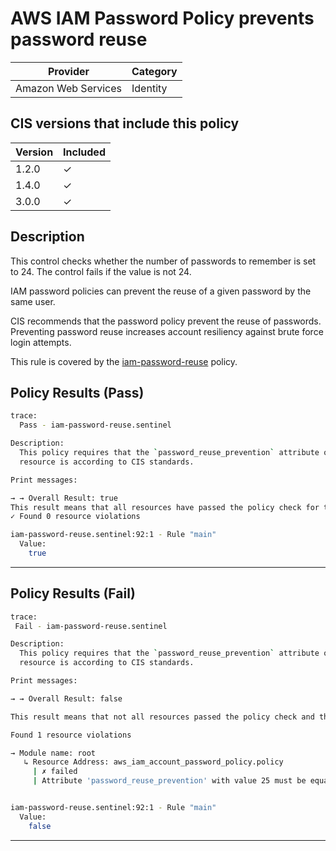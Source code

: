 # AWS IAM Password Policy prevents password reuse

| Provider            | Category     |
|---------------------|--------------|
| Amazon Web Services | Identity     |

## CIS versions that include this policy

| Version | Included |
|---------|----------|
| 1.2.0   | &check;  |
| 1.4.0   | &check;  |
| 3.0.0   | &check;  |

## Description

This control checks whether the number of passwords to remember is set to 24. The control fails if the value is not 24.

IAM password policies can prevent the reuse of a given password by the same user.

CIS recommends that the password policy prevent the reuse of passwords. Preventing password reuse increases account resiliency against brute force login attempts.

This rule is covered by the [iam-password-reuse](https://github.com/hashicorp/policy-library-cis-aws-iam-terraform/blob/main/policies/iam-password-reuse.sentinel) policy.

## Policy Results (Pass)
```bash
trace:
  Pass - iam-password-reuse.sentinel

Description:
  This policy requires that the `password_reuse_prevention` attribute of the `aws_iam_account_password_policy` 
  resource is according to CIS standards.

Print messages:

→ → Overall Result: true
This result means that all resources have passed the policy check for the policy iam-password-reuse.
✓ Found 0 resource violations

iam-password-reuse.sentinel:92:1 - Rule "main"
  Value:
    true
```

---

## Policy Results (Fail)
```bash
trace:
 Fail - iam-password-reuse.sentinel

Description:
  This policy requires that the `password_reuse_prevention` attribute of the `aws_iam_account_password_policy` 
  resource is according to CIS standards.

Print messages:

→ → Overall Result: false

This result means that not all resources passed the policy check and the protected behavior is not allowed for the policy iam-password-reuse.

Found 1 resource violations

→ Module name: root
   ↳ Resource Address: aws_iam_account_password_policy.policy
     | ✗ failed
     | Attribute 'password_reuse_prevention' with value 25 must be equal to 24 for 'aws_iam_account_password_policy' resources. Refer to https://docs.aws.amazon.com/securityhub/latest/userguide/iam-controls.html#iam-16 for more details.


iam-password-reuse.sentinel:92:1 - Rule "main"
  Value:
    false
```

---